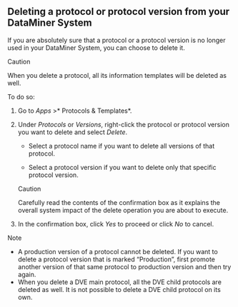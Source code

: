 ## Deleting a protocol or protocol version from your DataMiner System

If you are absolutely sure that a protocol or a protocol version is no longer used in your DataMiner System, you can choose to delete it.

> [!CAUTION]
> When you delete a protocol, all its information templates will be deleted as well.

To do so:

1. Go to *Apps* >* Protocols & Templates*.

2. Under *Protocols* or *Versions*, right-click the protocol or protocol version you want to delete and select *Delete*.

    - Select a protocol name if you want to delete all versions of that protocol.

    - Select a protocol version if you want to delete only that specific protocol version.

    > [!CAUTION]
    > Carefully read the contents of the confirmation box as it explains the overall system impact of the delete operation you are about to execute.

3. In the confirmation box, click *Yes* to proceed or click *No* to cancel.

> [!NOTE]
> -  A production version of a protocol cannot be deleted. If you want to delete a protocol version that is marked “Production”, first promote another version of that same protocol to production version and then try again.
> -  When you delete a DVE main protocol, all the DVE child protocols are deleted as well. It is not possible to delete a DVE child protocol on its own.
>
